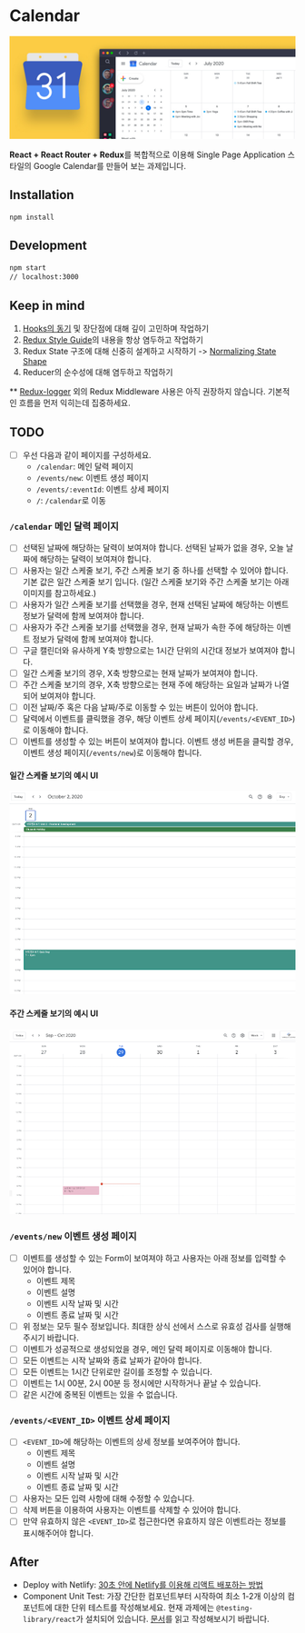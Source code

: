 # Calendar

![Calendar](/readme-assets/main.jpeg)

**React + React Router + Redux**를 복합적으로 이용해 Single Page Application 스타일의 Google Calendar를 만들어 보는 과제입니다.

## Installation

```sh
npm install
```

## Development

```sh
npm start
// localhost:3000
```

## Keep in mind

1. [Hooks의 동기](https://ko.reactjs.org/docs/hooks-intro.html#motivation) 및 장단점에 대해 깊이 고민하며 작업하기
2. [Redux Style Guide](https://redux.js.org/style-guide/style-guide##structure-files-as-feature-folders-with-single-file-logic)의 내용을 항상 염두하고 작업하기
3. Redux State 구조에 대해 신중히 설계하고 시작하기 -> [Normalizing State Shape](https://redux.js.org/recipes/structuring-reducers/normalizing-state-shape)
4. Reducer의 순수성에 대해 염두하고 작업하기

\*\* [Redux-logger](https://github.com/LogRocket/redux-logger) 외의 Redux Middleware 사용은 아직 권장하지 않습니다. 기본적인 흐름을 먼저 익히는데 집중하세요.

## TODO

- [ ] 우선 다음과 같이 페이지를 구성하세요.
  - `/calendar`: 메인 달력 페이지
  - `/events/new`: 이벤트 생성 페이지
  - `/events/:eventId`: 이벤트 상세 페이지
  - `/`: `/calendar`로 이동

### `/calendar` 메인 달력 페이지

- [ ] 선택된 날짜에 해당하는 달력이 보여져야 합니다. 선택된 날짜가 없을 경우, 오늘 날짜에 해당하는 달력이 보여져야 합니다.
- [ ] 사용자는 일간 스케줄 보기, 주간 스케줄 보기 중 하나를 선택할 수 있어야 합니다. 기본 값은 일간 스케줄 보기 입니다. (일간 스케줄 보기와 주간 스케줄 보기는 아래 이미지를 참고하세요.)
- [ ] 사용자가 일간 스케줄 보기를 선택했을 경우, 현재 선택된 날짜에 해당하는 이벤트 정보가 달력에 함께 보여져야 합니다.
- [ ] 사용자가 주간 스케줄 보기를 선택했을 경우, 현재 날짜가 속한 주에 해당하는 이벤트 정보가 달력에 함께 보여져야 합니다.
- [ ] 구글 캘린더와 유사하게 Y축 방향으로는 1시간 단위의 시간대 정보가 보여져야 합니다.
- [ ] 일간 스케줄 보기의 경우, X축 방향으로는 현재 날짜가 보여져야 합니다.
- [ ] 주간 스케줄 보기의 경우, X축 방향으로는 현재 주에 해당하는 요일과 날짜가 나열되어 보여져야 합니다.
- [ ] 이전 날짜/주 혹은 다음 날짜/주로 이동할 수 있는 버튼이 있어야 합니다.
- [ ] 달력에서 이벤트를 클릭했을 경우, 해당 이벤트 상세 페이지(`/events/<EVENT_ID>`)로 이동해야 합니다.
- [ ] 이벤트를 생성할 수 있는 버튼이 보여져야 합니다. 이벤트 생성 버튼을 클릭할 경우, 이벤트 생성 페이지(`/events/new`)로 이동해야 합니다.

#### 일간 스케줄 보기의 예시 UI

![Calendar](/readme-assets/daily_view.png)

#### 주간 스케줄 보기의 예시 UI

![Calendar](/readme-assets/weekly_view.png)

### `/events/new` 이벤트 생성 페이지

- [ ] 이벤트를 생성할 수 있는 Form이 보여져야 하고 사용자는 아래 정보를 입력할 수 있어야 합니다.
  - 이벤트 제목
  - 이벤트 설명
  - 이벤트 시작 날짜 및 시간
  - 이벤트 종료 날짜 및 시간
- [ ] 위 정보는 모두 필수 정보입니다. 최대한 상식 선에서 스스로 유효성 검사를 실행해 주시기 바랍니다.
- [ ] 이벤트가 성공적으로 생성되었을 경우, 메인 달력 페이지로 이동해야 합니다.
- [ ] 모든 이벤트는 시작 날짜와 종료 날짜가 같아야 합니다.
- [ ] 모든 이벤트는 1시간 단위로만 길이를 조정할 수 있습니다.
- [ ] 이벤트는 1시 00분, 2시 00분 등 정시에만 시작하거나 끝날 수 있습니다.
- [ ] 같은 시간에 중복된 이벤트는 있을 수 없습니다.

### `/events/<EVENT_ID>` 이벤트 상세 페이지

- [ ] `<EVENT_ID>`에 해당하는 이벤트의 상세 정보를 보여주어야 합니다.
  - 이벤트 제목
  - 이벤트 설명
  - 이벤트 시작 날짜 및 시간
  - 이벤트 종료 날짜 및 시간
- [ ] 사용자는 모든 입력 사항에 대해 수정할 수 있습니다.
- [ ] 삭제 버튼을 이용하여 사용자는 이벤트를 삭제할 수 있어야 합니다.
- [ ] 만약 유효하지 않은 `<EVENT_ID>`로 접근한다면 유효하지 않은 이벤트라는 정보를 표시해주어야 합니다.

## After

- Deploy with Netlify: [30초 안에 Netlify를 이용해 리액트 배포하는 방법](https://www.netlify.com/blog/2016/07/22/deploy-react-apps-in-less-than-30-seconds/)
- Component Unit Test: 가장 간단한 컴포넌트부터 시작하여 최소 1-2개 이상의 컴포넌트에 대한 단위 테스트를 작성해보세요. 현재 과제에는 `@testing-library/react`가 설치되어 있습니다. [문서](https://testing-library.com/docs/react-testing-library/example-intro)를 읽고 작성해보시기 바랍니다.
